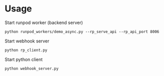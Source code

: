 # Usage

Start runpod worker (backend server)

```
python runpod_workers/demo_async.py --rp_serve_api --rp_api_port 8006
```

Start webhook server

```
python rp_client.py
```

Start python client

```
python webhook_server.py
```
